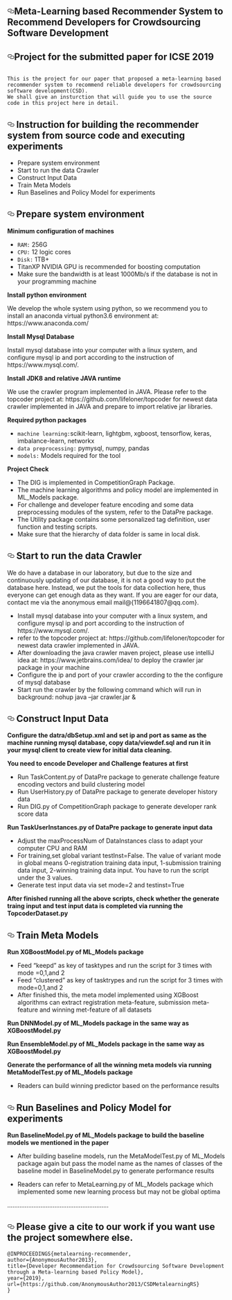 <!DOCTYPE html>
<html>
<body>
  <div id="readme" class="readme blob instapaper_body">
    <article class="markdown-body entry-content" itemprop="text"><h1><a id="user-content-improving-ir-based-bug-localization-with-context-aware-query-reformulation" class="anchor" aria-hidden="true" href="#improving-ir-based-bug-localization-with-context-aware-query-reformulation"><svg class="octicon octicon-link" viewBox="0 0 16 16" version="1.1" width="16" height="16" aria-hidden="true"><path fill-rule="evenodd" d="M4 9h1v1H4c-1.5 0-3-1.69-3-3.5S2.55 3 4 3h4c1.45 0 3 1.69 3 3.5 0 1.41-.91 2.72-2 3.25V8.59c.58-.45 1-1.27 1-2.09C10 5.22 8.98 4 8 4H4c-.98 0-2 1.22-2 2.5S3 9 4 9zm9-3h-1v1h1c1 0 2 1.22 2 2.5S13.98 12 13 12H9c-.98 0-2-1.22-2-2.5 0-.83.42-1.64 1-2.09V6.25c-1.09.53-2 1.84-2 3.25C6 11.31 7.55 13 9 13h4c1.45 0 3-1.69 3-3.5S14.5 6 13 6z"></path></svg></a>Meta-Learning based Recommender System to Recommend Developers for Crowdsourcing Software Development</h1>
<h2><a id="user-content-accepted-paper-at-esecfse-2018" class="anchor" aria-hidden="true" href="#accepted-paper-at-esecfse-2018"><svg class="octicon octicon-link" viewBox="0 0 16 16" version="1.1" width="16" height="16" aria-hidden="true"><path fill-rule="evenodd" d="M4 9h1v1H4c-1.5 0-3-1.69-3-3.5S2.55 3 4 3h4c1.45 0 3 1.69 3 3.5 0 1.41-.91 2.72-2 3.25V8.59c.58-.45 1-1.27 1-2.09C10 5.22 8.98 4 8 4H4c-.98 0-2 1.22-2 2.5S3 9 4 9zm9-3h-1v1h1c1 0 2 1.22 2 2.5S13.98 12 13 12H9c-.98 0-2-1.22-2-2.5 0-.83.42-1.64 1-2.09V6.25c-1.09.53-2 1.84-2 3.25C6 11.31 7.55 13 9 13h4c1.45 0 3-1.69 3-3.5S14.5 6 13 6z"></path></svg></a>Project for the submitted paper for ICSE 2019</h2>

<pre><code>
This is the project for our paper that proposed a meta-learning based recommender system to recommend reliable developers for crowdsourcing software development(CSD).
We shall give an insturction that will guide you to use the source code in this project here in detail.
</code></pre>


<h2>
<a id="user-content-subject-systems-6" class="anchor" aria-hidden="true" href="#subject-systems-6"><svg class="octicon octicon-link" viewBox="0 0 16 16" version="1.1" width="16" height="16" aria-hidden="true"><path fill-rule="evenodd" d="M4 9h1v1H4c-1.5 0-3-1.69-3-3.5S2.55 3 4 3h4c1.45 0 3 1.69 3 3.5 0 1.41-.91 2.72-2 3.25V8.59c.58-.45 1-1.27 1-2.09C10 5.22 8.98 4 8 4H4c-.98 0-2 1.22-2 2.5S3 9 4 9zm9-3h-1v1h1c1 0 2 1.22 2 2.5S13.98 12 13 12H9c-.98 0-2-1.22-2-2.5 0-.83.42-1.64 1-2.09V6.25c-1.09.53-2 1.84-2 3.25C6 11.31 7.55 13 9 13h4c1.45 0 3-1.69 3-3.5S14.5 6 13 6z"></path></svg></a>
Instruction for building the recommender system from source code and executing experiments
</h2>
<ul>
<li>Prepare system environment</li>
<li>Start to run the data Crawler</li>
<li>Construct Input Data</li>
<li>Train Meta Models</li>
<li>Run Baselines and Policy Model for experiments</li>
</ul>

<h2><a id="user-content-materials-included" class="anchor" aria-hidden="true" href="#materials-included"><svg class="octicon octicon-link" viewBox="0 0 16 16" version="1.1" width="16" height="16" aria-hidden="true"><path fill-rule="evenodd" d="M4 9h1v1H4c-1.5 0-3-1.69-3-3.5S2.55 3 4 3h4c1.45 0 3 1.69 3 3.5 0 1.41-.91 2.72-2 3.25V8.59c.58-.45 1-1.27 1-2.09C10 5.22 8.98 4 8 4H4c-.98 0-2 1.22-2 2.5S3 9 4 9zm9-3h-1v1h1c1 0 2 1.22 2 2.5S13.98 12 13 12H9c-.98 0-2-1.22-2-2.5 0-.83.42-1.64 1-2.09V6.25c-1.09.53-2 1.84-2 3.25C6 11.31 7.55 13 9 13h4c1.45 0 3-1.69 3-3.5S14.5 6 13 6z"></path></svg></a>
Prepare system environment
</h2>
<p><strong>Minimum configuration of machines</strong></p>

<ul>
<li><code>RAM:</code> 256G</li>
<li><code>CPU:</code> 12 logic cores</li>
<li><code>Disk:</code> 1TB+</li>
<li>TitanXP NVIDIA GPU is recommended for boosting computation</li>
<li>Make sure the bandwidth is at least 1000Mb/s if the database is not in your programming machine</li>

</ul>
<p><strong>Install python environment</strong></p>
<p>We develop the whole system using python, so we recommend you to install an anaconda virtual python3.6 environment at: https://www.anaconda.com/
</p>

<p><strong>Install Mysql Database</strong></p>
<p>
Install mysql database into your computer with a linux system, and configure mysql ip and port according to the instruction of https://www.mysql.com/.
</p>

<p><strong>Install JDK8 and relative JAVA runtime</strong></p>
<p>
We use the crawler program implemented in JAVA. 
Please refer to the topcoder project at: https://github.com/lifeloner/topcoder for newest data crawler implemented in JAVA and prepare to import relative jar libraries. 
</p>

<p><strong>Required python packages</strong></p>
<ul>
<li><code>machine learning:</code>scikit-learn, lightgbm, xgboost, tensorflow, keras, imbalance-learn, networkx</li>
<li><code>data preprocessing:</code> pymysql, numpy, pandas</li>
<li><code>models:</code> Models required for the tool</li>
</ul>

<p><strong>Project Check</strong></p>
<ul>
<li>The DIG is implemented in CompetitionGraph Package. </li>
<li>The machine learning algorithms and policy model are implemented in ML_Models package. </li>
<li>For challenge and developer feature encoding and some data preprocessing modules of the system, refer to the DataPre package. </li>
<li>The Utility package contains some personalized tag definition, user function and testing scripts.</li>
<li> Make sure that the hierarchy of data folder is same in local disk. </li>
</ul>


<h2><a id="user-content-available-operations" class="anchor" aria-hidden="true" href="#available-operations"><svg class="octicon octicon-link" viewBox="0 0 16 16" version="1.1" width="16" height="16" aria-hidden="true"><path fill-rule="evenodd" d="M4 9h1v1H4c-1.5 0-3-1.69-3-3.5S2.55 3 4 3h4c1.45 0 3 1.69 3 3.5 0 1.41-.91 2.72-2 3.25V8.59c.58-.45 1-1.27 1-2.09C10 5.22 8.98 4 8 4H4c-.98 0-2 1.22-2 2.5S3 9 4 9zm9-3h-1v1h1c1 0 2 1.22 2 2.5S13.98 12 13 12H9c-.98 0-2-1.22-2-2.5 0-.83.42-1.64 1-2.09V6.25c-1.09.53-2 1.84-2 3.25C6 11.31 7.55 13 9 13h4c1.45 0 3-1.69 3-3.5S14.5 6 13 6z"></path></svg></a>
Start to run the data Crawler
</h2>
<p>We do have a database in our laboratory, but due to the size and continuously updating of our database, it is not a good way to put the database here. 
Instead, we put the tools for data collection here, thus everyone can get enough data as they want. 
If you are eager for our data, contact me via the anonymous email mail@{1196641807@qq.com}. 
</p>
<ul>
<li>
Install mysql database into your computer with a linux system, and configure mysql ip and port according to the instruction of https://www.mysql.com/.
</li>
<li>
refer to the topcoder project at: https://github.com/lifeloner/topcoder for newest data crawler implemented in JAVA. 
</li>
<li>
After downloading the java crawler maven project, please use intelliJ idea at: https://www.jetbrains.com/idea/ to deploy the crawler jar package in your machine
</li>
<li>
Configure the ip and port of your crawler according to the the configure of mysql database
</li>
<li>
Start run the crawler by the following command which will run in background: <br\>
nohup java –jar crawler.jar &amp;
</li>
</ul>

<h2><a id="user-content-required-parameters-for-the-operations" class="anchor" aria-hidden="true" href="#required-parameters-for-the-operations"><svg class="octicon octicon-link" viewBox="0 0 16 16" version="1.1" width="16" height="16" aria-hidden="true"><path fill-rule="evenodd" d="M4 9h1v1H4c-1.5 0-3-1.69-3-3.5S2.55 3 4 3h4c1.45 0 3 1.69 3 3.5 0 1.41-.91 2.72-2 3.25V8.59c.58-.45 1-1.27 1-2.09C10 5.22 8.98 4 8 4H4c-.98 0-2 1.22-2 2.5S3 9 4 9zm9-3h-1v1h1c1 0 2 1.22 2 2.5S13.98 12 13 12H9c-.98 0-2-1.22-2-2.5 0-.83.42-1.64 1-2.09V6.25c-1.09.53-2 1.84-2 3.25C6 11.31 7.55 13 9 13h4c1.45 0 3-1.69 3-3.5S14.5 6 13 6z"></path></svg></a>
Construct Input Data
</h2>
<p><strong>Configure the datra/dbSetup.xml and set ip and port as same as the machine running mysql database, 
copy data/viewdef.sql and run it in your mysql client to create view for initial data cleaning.</strong></p>


<p><strong>You need to encode Developer and Challenge features at first</strong></p>
  <ul>
  <li>
  Run TaskContent.py of DataPre package to generate challenge feature encoding vectors and build clustering model
  </li>
  <li>Run UserHistory.py of DataPre package to generate developer history data
  </li>
  <li>Run DIG.py of CompetitionGraph package to generate developer rank score data
  </li>
  </ul>

<p><strong>Run TaskUserInstances.py of DataPre package to generate input data</strong></p>
  <ul>
  <li>Adjust the maxProcessNum of DataInstances class to adapt your computer CPU and RAM
  </li>
  <li>For training,set global variant testInst=False. The value of variant mode in global means 0-registration training data input, 1-submission training data input, 2-winning training data input. You have to run the script under the 3 values.
  </li>
  <li>Generate test input data via set mode=2 and testinst=True
  </li>
  </ul>

<p><strong>After finished running all the above scripts, check whether the generate traing input and test input data is completed via running the TopcoderDataset.py</strong></p>

<h2><a id="user-content-q1-how-to-install-the-blizzard-tool" class="anchor" aria-hidden="true" href="#q1-how-to-install-the-blizzard-tool"><svg class="octicon octicon-link" viewBox="0 0 16 16" version="1.1" width="16" height="16" aria-hidden="true"><path fill-rule="evenodd" d="M4 9h1v1H4c-1.5 0-3-1.69-3-3.5S2.55 3 4 3h4c1.45 0 3 1.69 3 3.5 0 1.41-.91 2.72-2 3.25V8.59c.58-.45 1-1.27 1-2.09C10 5.22 8.98 4 8 4H4c-.98 0-2 1.22-2 2.5S3 9 4 9zm9-3h-1v1h1c1 0 2 1.22 2 2.5S13.98 12 13 12H9c-.98 0-2-1.22-2-2.5 0-.83.42-1.64 1-2.09V6.25c-1.09.53-2 1.84-2 3.25C6 11.31 7.55 13 9 13h4c1.45 0 3-1.69 3-3.5S14.5 6 13 6z"></path></svg></a>
Train Meta Models
</h2>
<p><strong>Run XGBoostModel.py of ML_Models package</strong></p>
<ul>
<li>Feed “keepd” as key of tasktypes and run the script for 3 times with mode =0,1,and 2
</li>
<li>Feed “clustered” as key of tasktrypes and run the script for 3 times with mode=0,1,and 2
</li>
<li>After finished this, the meta model implemented using XGBoost algorithms can extract registration meta-feature, submission meta-feature and winning met-feature of all datasets
</li>
</ul>
<p><strong>Run DNNModel.py of ML_Models package in the same way as XGBoostModel.py
</strong></p>
<p><strong>Run EnsembleModel.py of ML_Models package in the same way as XGBoostModel.py
</strong></p>
<p><strong>Generate the performance of all the winning meta models via running MetaModelTest.py of ML_Models package
</strong></p>
<ul>
<li>Readers can build winning predictor based on the performance results
</li>
</ul>

<h2><a id="user-content-query-file-format" class="anchor" aria-hidden="true" href="#query-file-format"><svg class="octicon octicon-link" viewBox="0 0 16 16" version="1.1" width="16" height="16" aria-hidden="true"><path fill-rule="evenodd" d="M4 9h1v1H4c-1.5 0-3-1.69-3-3.5S2.55 3 4 3h4c1.45 0 3 1.69 3 3.5 0 1.41-.91 2.72-2 3.25V8.59c.58-.45 1-1.27 1-2.09C10 5.22 8.98 4 8 4H4c-.98 0-2 1.22-2 2.5S3 9 4 9zm9-3h-1v1h1c1 0 2 1.22 2 2.5S13.98 12 13 12H9c-.98 0-2-1.22-2-2.5 0-.83.42-1.64 1-2.09V6.25c-1.09.53-2 1.84-2 3.25C6 11.31 7.55 13 9 13h4c1.45 0 3-1.69 3-3.5S14.5 6 13 6z"></path></svg></a>
Run Baselines and Policy Model for experiments
</h2>
<p><strong>Run BaselineModel.py of ML_Models package to build the baseline models we mentioned in the paper
</strong></p>
<ul>
<li>
After building baseline models, run the MetaModelTest.py of ML_Models package again but pass the model name as the names of classes of the baseline model in BaselineModel.py to generate performance results
</li>
</ul>
<p><strong></strong></p>
<ul>
<li>
Readers can refer to MetaLearning.py of ML_Models package which implemented some new learning process but may not be global optima
</li>
</ul>
<p>..........................................................</p>



<h2><a id="user-content-please-cite-our-work-as" class="anchor" aria-hidden="true" href="#please-cite-our-work-as"><svg class="octicon octicon-link" viewBox="0 0 16 16" version="1.1" width="16" height="16" aria-hidden="true"><path fill-rule="evenodd" d="M4 9h1v1H4c-1.5 0-3-1.69-3-3.5S2.55 3 4 3h4c1.45 0 3 1.69 3 3.5 0 1.41-.91 2.72-2 3.25V8.59c.58-.45 1-1.27 1-2.09C10 5.22 8.98 4 8 4H4c-.98 0-2 1.22-2 2.5S3 9 4 9zm9-3h-1v1h1c1 0 2 1.22 2 2.5S13.98 12 13 12H9c-.98 0-2-1.22-2-2.5 0-.83.42-1.64 1-2.09V6.25c-1.09.53-2 1.84-2 3.25C6 11.31 7.55 13 9 13h4c1.45 0 3-1.69 3-3.5S14.5 6 13 6z"></path></svg></a>
Please give a cite to our work if you want use the project somewhere else. 
</h2>
<pre><code>@INPROCEEDINGS{metalearning-recommender, 
author={AnonymousAuthor2013}, 
title={Developer Recommendation for Crowdsourcing Software Development through a Meta-learning based Policy Model},
year={2019},
url={https://github.com/AnonymousAuthor2013/CSDMetalearningRS} 
}

  </body>
</html>

